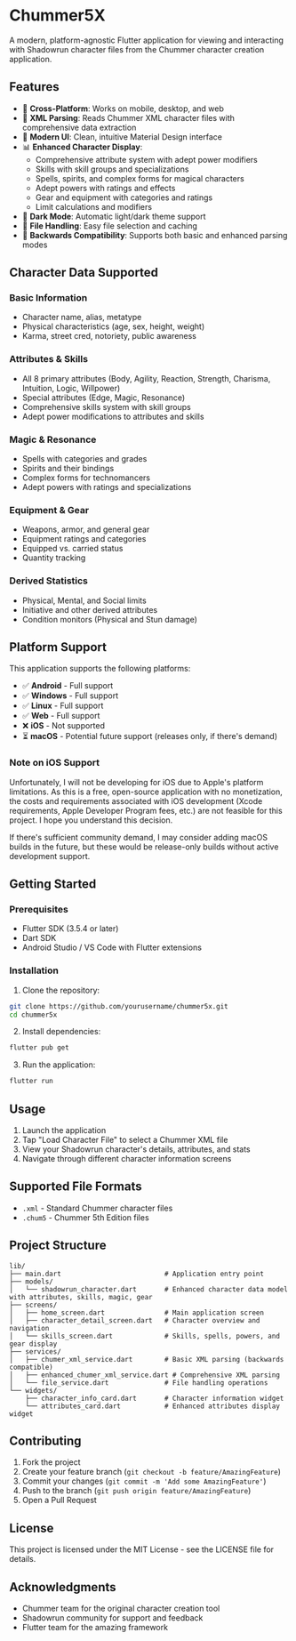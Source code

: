 # Chummer5X

A modern, platform-agnostic Flutter application for viewing and interacting with Shadowrun character files from the Chummer character creation application.

## Features

- 📱 **Cross-Platform**: Works on mobile, desktop, and web
- 📄 **XML Parsing**: Reads Chummer XML character files with comprehensive data extraction
- 🎨 **Modern UI**: Clean, intuitive Material Design interface
- 📊 **Enhanced Character Display**: 
  - Comprehensive attribute system with adept power modifiers
  - Skills with skill groups and specializations
  - Spells, spirits, and complex forms for magical characters
  - Adept powers with ratings and effects
  - Gear and equipment with categories and ratings
  - Limit calculations and modifiers
- 🌙 **Dark Mode**: Automatic light/dark theme support
- 💾 **File Handling**: Easy file selection and caching
- 🔄 **Backwards Compatibility**: Supports both basic and enhanced parsing modes

## Character Data Supported

### Basic Information
- Character name, alias, metatype
- Physical characteristics (age, sex, height, weight)
- Karma, street cred, notoriety, public awareness

### Attributes & Skills
- All 8 primary attributes (Body, Agility, Reaction, Strength, Charisma, Intuition, Logic, Willpower)
- Special attributes (Edge, Magic, Resonance)
- Comprehensive skills system with skill groups
- Adept power modifications to attributes and skills

### Magic & Resonance
- Spells with categories and grades
- Spirits and their bindings
- Complex forms for technomancers
- Adept powers with ratings and specializations

### Equipment & Gear
- Weapons, armor, and general gear
- Equipment ratings and categories
- Equipped vs. carried status
- Quantity tracking

### Derived Statistics
- Physical, Mental, and Social limits
- Initiative and other derived attributes
- Condition monitors (Physical and Stun damage)

## Platform Support

This application supports the following platforms:

- ✅ **Android** - Full support
- ✅ **Windows** - Full support  
- ✅ **Linux** - Full support
- ✅ **Web** - Full support
- ❌ **iOS** - Not supported
- ⏳ **macOS** - Potential future support (releases only, if there's demand)

### Note on iOS Support

Unfortunately, I will not be developing for iOS due to Apple's platform limitations. As this is a free, open-source application with no monetization, the costs and requirements associated with iOS development (Xcode requirements, Apple Developer Program fees, etc.) are not feasible for this project. I hope you understand this decision.

If there's sufficient community demand, I may consider adding macOS builds in the future, but these would be release-only builds without active development support.

## Getting Started

### Prerequisites

- Flutter SDK (3.5.4 or later)
- Dart SDK
- Android Studio / VS Code with Flutter extensions

### Installation

1. Clone the repository:
```bash
git clone https://github.com/yourusername/chummer5x.git
cd chummer5x
```

2. Install dependencies:
```bash
flutter pub get
```

3. Run the application:
```bash
flutter run
```

## Usage

1. Launch the application
2. Tap "Load Character File" to select a Chummer XML file
3. View your Shadowrun character's details, attributes, and stats
4. Navigate through different character information screens

## Supported File Formats

- `.xml` - Standard Chummer character files
- `.chum5` - Chummer 5th Edition files

## Project Structure

```
lib/
├── main.dart                          # Application entry point
├── models/
│   └── shadowrun_character.dart       # Enhanced character data model with attributes, skills, magic, gear
├── screens/
│   ├── home_screen.dart               # Main application screen
│   ├── character_detail_screen.dart   # Character overview and navigation
│   └── skills_screen.dart             # Skills, spells, powers, and gear display
├── services/
│   ├── chumer_xml_service.dart        # Basic XML parsing (backwards compatible)
│   ├── enhanced_chumer_xml_service.dart # Comprehensive XML parsing
│   └── file_service.dart              # File handling operations
└── widgets/
    ├── character_info_card.dart       # Character information widget
    └── attributes_card.dart           # Enhanced attributes display widget
```

## Contributing

1. Fork the project
2. Create your feature branch (`git checkout -b feature/AmazingFeature`)
3. Commit your changes (`git commit -m 'Add some AmazingFeature'`)
4. Push to the branch (`git push origin feature/AmazingFeature`)
5. Open a Pull Request

## License

This project is licensed under the MIT License - see the LICENSE file for details.

## Acknowledgments

- Chummer team for the original character creation tool
- Shadowrun community for support and feedback
- Flutter team for the amazing framework

